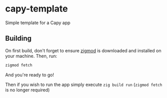 # capy-template
Simple template for a Capy app

## Building

On first build, don't forget to ensure [zigmod](https://github.com/nektro/zigmod/releases/latest)
is downloaded and installed on your machine. Then, run:
```sh
zigmod fetch
```
And you're ready to go!

Then if you wish to run the app simply execute
`zig build run` (`zigmod fetch` is no longer required)
